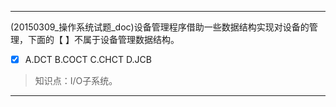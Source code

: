---
(20150309_操作系统试题_doc)设备管理程序借助一些数据结构实现对设备的管理，下面的【 】不属于设备管理数据结构。
- [x] A.DCT B.COCT C.CHCT D.JCB

> 知识点：I/O子系统。

---